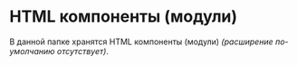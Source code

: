 # HTML компоненты (модули)
В данной папке хранятся HTML компоненты (модули) _(расширение по-умолчанию отсутствует)_.